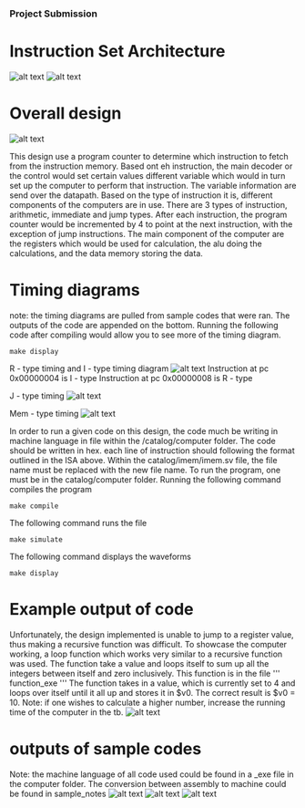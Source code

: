 ### Project Submission

# Instruction Set Architecture
![alt text](images/ISApg1.png)
![alt text](images/ISApg2.png)

# Overall design
![alt text](images/Design.png)

This design use a program counter to determine which instruction to fetch from the instruction memory. Based ont eh instruction, the main decoder or the control would set certain values different variable which would in turn set up the computer to perform that instruction. The variable information are send over the datapath. Based on the type of instruction it is, different components of the computers are in use. There are 3 types of instruction, arithmetic, immediate and jump types. After each instruction, the program counter would be incremented by 4 to point at the next instruction, with the exception of jump instructions. The main component of the computer are the registers which would be used for calculation, the alu doing the calculations, and the data memory storing the data.

# Timing diagrams
note: the timing diagrams are pulled from sample codes that were ran. The outputs of the code are appended on the bottom. 
Running the following code after compiling would allow you to see more of the timing diagram.

```
make display 
```

R - type timing and I - type timing diagram
![alt text](images/R-type_timing.png)
Instruction at pc 0x00000004 is I - type
Instruction at pc 0x00000008 is R - type

J - type timing
![alt text](images/J-type_timing.png)

Mem - type timing
![alt text](images/Mem-type_timing.png)

In order to run a given code on this design, the code much be writing in machine language in file within the /catalog/computer folder. The code should be written in hex. each line of instruction should following the format outlined in the ISA above.
Within the catalog/imem/imem.sv file, the file name must be replaced with the new file name. 
To run the program, one must be in the catalog/computer folder.
Running the following command compiles the program

```
make compile
```
The following command runs the file
```
make simulate
```
The following command displays the waveforms
```
make display
```

# Example output of code
Unfortunately, the design implemented is unable to jump to a register value, thus making a recursive function was difficult. To showcase the computer working, a loop function which works very similar to a recursive function was used. The function take a value and loops itself to sum up all the integers between itself and zero inclusively.
This function is in the file 
'''
function_exe
'''
The function takes in a value, which is currently set to 4 and loops over itself until it all up and stores it in $v0. The correct result is $v0 = 10.
Note: if one wishes to calculate a higher number, increase the running time of the computer in the tb.
![alt text](images/funct.png)


# outputs of sample codes 
Note: the machine language of all code used could be found in a _exe file in the computer folder. The conversion between assembly to machine could be found in sample_notes
![alt text](images/R_code.png)
![alt text](images/J_code.png)
![alt text](images/Mem_code.png)